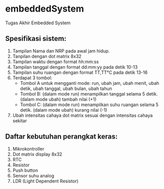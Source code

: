 # embeddedSystem
Tugas Akhir Embedded System

## Spesifikasi sistem:
1. Tampilan Nama dan NRP pada awal jam hidup.
2. Tanpilan dengan dot matrix 8x32
3. Tampilan waktu dengan format hh:mm:ss
4. Tampilan tanggal dengan format dd:mm:yy pada detik 10-13
5. Tampilan suhu ruangan dengan format TT,TT°C pada detik 13-16
6. Terdapat 3 tombol:
   - Tombol A untuk mengganti mode: run, ubah jam, ubah menit, ubah detik, ubah tanggal, ubah bulan, ubah tahun
   - Tombol B: (dalam mode run) menampilkan tanggal selama 5 detik. (dalam mode ubah) tambah nilai (+1)
   - Tombol C: (dalam mode run) menampilkan suhu ruangan selama 5 detik. (dalam mode ubah) kurang nilai (-1)
7. Ubah intensitas cahaya dot matrix sesuai dengan intensitas cahaya sekitar

## Daftar kebutuhan perangkat keras:
1. Mikrokontroller
2. Dot matrix display 8x32
3. RTC
4. Resistor
5. Push button
6. Sensor suhu analog
7. LDR (Light Dependent Resistor)
